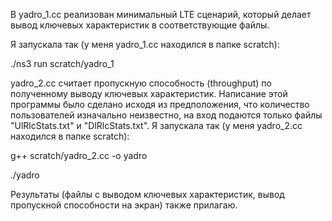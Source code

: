 В yadro_1.cc реализован минимальный LTE сценарий, который делает вывод ключевых характеристик в соответствующие файлы. 

Я запускала так (у меня yadro_1.cc находился в папке scratch): 

./ns3 run scratch/yadro_1

yadro_2.cc считает пропускную способность (throughput) по полученному выводу ключевых характеристик. Написание этой программы было сделано исходя из предположения, что количество пользователей изначально неизвестно, на вход подаются только файлы "UlRlcStats.txt" и "DlRlcStats.txt". Я запускала так (у меня yadro_2.cc находился в папке scratch):

g++ scratch/yadro_2.cc -o yadro

./yadro

Результаты (файлы с выводом ключевых характеристик, вывод пропускной способности на экран) также прилагаю.
